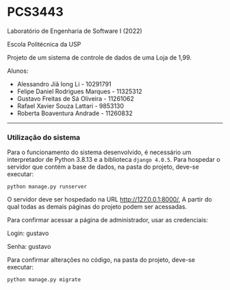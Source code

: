 # PCS3443
Laboratório de Engenharia de Software I (2022)

Escola Politécnica da USP

Projeto de um sistema de controle de dados de uma Loja de 1,99.

Alunos:
* Alessandro Jiã Iong Li - 10291791
* Felipe Daniel Rodrigues Marques - 11325312
* Gustavo Freitas de Sá Oliveira - 11261062
* Rafael Xavier Souza Lattari - 9853130
* Roberta Boaventura Andrade - 11260832

--------------------

### Utilização do sistema

Para o funcionamento do sistema desenvolvido, é necessário um interpretador de Python 3.8.13 e a biblioteca `django 4.0.5`. Para hospedar o servidor que contém a base de dados, na pasta do projeto, deve-se executar:

```
python manage.py runserver
```

O servidor deve ser hospedado na URL http://127.0.0.1:8000/, A partir do qual todas as demais páginas do projeto podem ser acessadas.

Para confirmar acessar a página de administrador, usar as credenciais:

Login: gustavo

Senha: gustavo

Para confirmar alterações no código, na pasta do projeto, deve-se executar:

```
python manage.py migrate
```